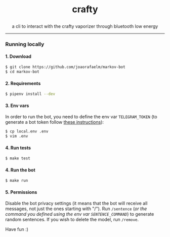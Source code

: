 # <p align="center">crafty
  
<p align="center">
  a cli to interact with the crafty vaporizer through bluetooth low energy<br>
</p>
<hr>

### Running locally
#### 1. Download
```bash
$ git clone https://github.com/joaorafaelm/markov-bot
$ cd markov-bot
```
#### 2. Requirements
```bash
$ pipenv install --dev
```
#### 3. Env vars
In order to run the bot, you need to define the env var `TELEGRAM_TOKEN` (to generate a bot token follow [these instructions](https://core.telegram.org/bots#creating-a-new-bot)):
```bash
$ cp local.env .env
$ vim .env
```
#### 4. Run tests
```bash
$ make test
```
#### 4. Run the bot
```bash
$ make run
```
#### 5. Permissions
Disable the bot privacy settings (it means that the bot will receive all messages, not just the ones starting with "/").
Run `/sentence` (*or the command you defined using the env var `SENTENCE_COMMAND`*) to generate random sentences.
If you wish to delete the model, run `/remove`.

Have fun :)
